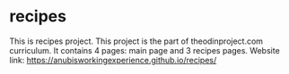 # recipes
This is recipes project.
This project is the part of theodinproject.com curriculum.
It contains 4 pages:
main page and 3 recipes pages.
Website link: https://anubisworkingexperience.github.io/recipes/